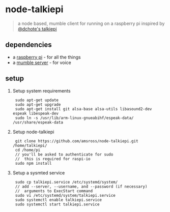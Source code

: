 # node-talkiepi
> a node based, mumble client for running on a raspberry pi inspired by [@dchote's talkiepi](https://github.com/dchote/talkiepi)

## dependencies
* a [raspberry pi](https://www.raspberrypi.org/) - for all the things
* a [mumble server](https://wiki.mumble.info/wiki/Main_Page) - for voice

## setup

1. Setup system requirements

        sudo apt-get update
        sudo apt-get upgrade
        sudo apt-get install git alsa-base alsa-utils libasound2-dev espeak libespeak-dev
        sudo ln -s /usr/lib/arm-linux-gnueabihf/espeak-data/ /usr/share/espeak-data

2. Setup node-talkiepi

        git clone https://github.com/amsross/node-talkiepi.git /home/talkiepi/
        cd /home/pi
        // you'll be asked to authenticate for sudo
        //  this is required for raspi-io
        sudo npm install

3. Setup a sysmted service

        sudo cp talkiepi.service /etc/systemd/system/
        // add --server, --username, and --password (if necessary)
        //  arguments to ExecStart command
        sudo vi /etc/systemd/system/talkiepi.service
        sudo systemctl enable talkiepi.service
        sudo systemctl start talkiepi.service

